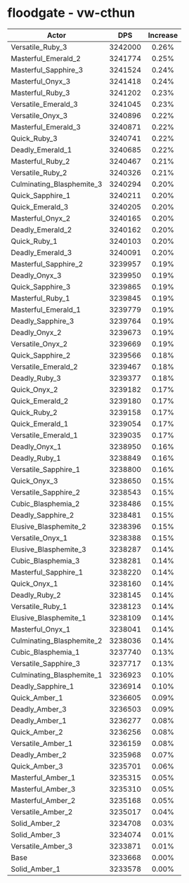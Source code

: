 # floodgate - vw-cthun
| Actor | DPS | Increase |
|---|:---:|:---:|
|Versatile_Ruby_3|3242000|0.26%|
|Masterful_Emerald_2|3241774|0.25%|
|Masterful_Sapphire_3|3241524|0.24%|
|Masterful_Onyx_3|3241418|0.24%|
|Masterful_Ruby_3|3241202|0.23%|
|Versatile_Emerald_3|3241045|0.23%|
|Versatile_Onyx_3|3240896|0.22%|
|Masterful_Emerald_3|3240871|0.22%|
|Quick_Ruby_3|3240741|0.22%|
|Deadly_Emerald_1|3240685|0.22%|
|Masterful_Ruby_2|3240467|0.21%|
|Versatile_Ruby_2|3240326|0.21%|
|Culminating_Blasphemite_3|3240294|0.20%|
|Quick_Sapphire_1|3240211|0.20%|
|Quick_Emerald_3|3240205|0.20%|
|Masterful_Onyx_2|3240165|0.20%|
|Deadly_Emerald_2|3240162|0.20%|
|Quick_Ruby_1|3240103|0.20%|
|Deadly_Emerald_3|3240091|0.20%|
|Masterful_Sapphire_2|3239957|0.19%|
|Deadly_Onyx_3|3239950|0.19%|
|Quick_Sapphire_3|3239865|0.19%|
|Masterful_Ruby_1|3239845|0.19%|
|Masterful_Emerald_1|3239779|0.19%|
|Deadly_Sapphire_3|3239764|0.19%|
|Deadly_Onyx_2|3239673|0.19%|
|Versatile_Onyx_2|3239669|0.19%|
|Quick_Sapphire_2|3239566|0.18%|
|Versatile_Emerald_2|3239467|0.18%|
|Deadly_Ruby_3|3239377|0.18%|
|Quick_Onyx_2|3239182|0.17%|
|Quick_Emerald_2|3239180|0.17%|
|Quick_Ruby_2|3239158|0.17%|
|Quick_Emerald_1|3239054|0.17%|
|Versatile_Emerald_1|3239035|0.17%|
|Deadly_Onyx_1|3238950|0.16%|
|Deadly_Ruby_1|3238849|0.16%|
|Versatile_Sapphire_1|3238800|0.16%|
|Quick_Onyx_3|3238650|0.15%|
|Versatile_Sapphire_2|3238543|0.15%|
|Cubic_Blasphemia_2|3238486|0.15%|
|Deadly_Sapphire_2|3238481|0.15%|
|Elusive_Blasphemite_2|3238396|0.15%|
|Versatile_Onyx_1|3238388|0.15%|
|Elusive_Blasphemite_3|3238287|0.14%|
|Cubic_Blasphemia_3|3238281|0.14%|
|Masterful_Sapphire_1|3238220|0.14%|
|Quick_Onyx_1|3238160|0.14%|
|Deadly_Ruby_2|3238145|0.14%|
|Versatile_Ruby_1|3238123|0.14%|
|Elusive_Blasphemite_1|3238109|0.14%|
|Masterful_Onyx_1|3238041|0.14%|
|Culminating_Blasphemite_2|3238036|0.14%|
|Cubic_Blasphemia_1|3237740|0.13%|
|Versatile_Sapphire_3|3237717|0.13%|
|Culminating_Blasphemite_1|3236923|0.10%|
|Deadly_Sapphire_1|3236914|0.10%|
|Quick_Amber_1|3236605|0.09%|
|Deadly_Amber_3|3236503|0.09%|
|Deadly_Amber_1|3236277|0.08%|
|Quick_Amber_2|3236256|0.08%|
|Versatile_Amber_1|3236159|0.08%|
|Deadly_Amber_2|3235968|0.07%|
|Quick_Amber_3|3235701|0.06%|
|Masterful_Amber_1|3235315|0.05%|
|Masterful_Amber_3|3235310|0.05%|
|Masterful_Amber_2|3235168|0.05%|
|Versatile_Amber_2|3235017|0.04%|
|Solid_Amber_2|3234708|0.03%|
|Solid_Amber_3|3234074|0.01%|
|Versatile_Amber_3|3233871|0.01%|
|Base|3233668|0.00%|
|Solid_Amber_1|3233578|0.00%|
